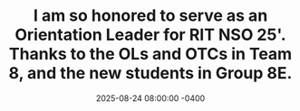 ---
con: RIT
accepted: false
title: "I am so honored to serve as an Orientation Leader for RIT NSO 25'. Thanks to the OLs and OTCs in Team 8, and the new students in Group 8E."
date: 2025-08-24 08:00:00 -0400
---